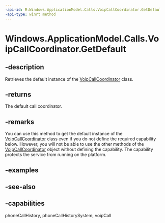 ```yaml
---
-api-id: M:Windows.ApplicationModel.Calls.VoipCallCoordinator.GetDefault
-api-type: winrt method
---
```


<!-- Method syntax
public Windows.ApplicationModel.Calls.VoipCallCoordinator GetDefault()
-->

# Windows.ApplicationModel.Calls.VoipCallCoordinator.GetDefault

## -description
Retrieves the default instance of the [VoipCallCoordinator](voipcallcoordinator.md) class.

## -returns
The default call coordinator.

## -remarks
You can use this method to get the default instance of the [VoipCallCoordinator](voipcallcoordinator.md) class even if you do not define the required capability below. However, you will not be able to use the other methods of the [VoipCallCoordinator](voipcallcoordinator.md) object without defining the capability. The capability protects the service from running on the platform.

## -examples

## -see-also

## -capabilities
phoneCallHistory, phoneCallHistorySystem, voipCall
